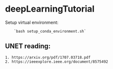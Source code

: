 # deepLearningTutorial

Setup virtual environment:

        `bash setup_conda_environment.sh`

## UNET reading:
    1. https://arxiv.org/pdf/1707.03718.pdf
    2. https://ieeexplore.ieee.org/document/8575492